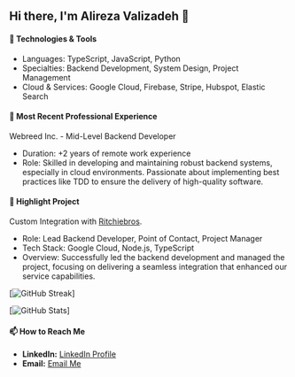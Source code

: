 ## Hi there, I'm Alireza Valizadeh 👋

#### 🔧 Technologies & Tools
- Languages: TypeScript, JavaScript, Python
- Specialties: Backend Development, System Design, Project Management
- Cloud & Services: Google Cloud, Firebase, Stripe, Hubspot, Elastic Search

#### 💼 Most Recent Professional Experience
Webreed Inc. - Mid-Level Backend Developer
- Duration: +2 years of remote work experience
- Role: Skilled in developing and maintaining robust backend systems, especially in cloud environments. Passionate about implementing best practices like TDD to ensure the delivery of high-quality software.

#### 🌟 Highlight Project
Custom Integration with [Ritchiebros](https://www.google.com/search?sca_esv=585281359&rlz=1C1GCEA_enIR902IR902&sxsrf=AM9HkKnfh5ZT9F5qeBqQBQLq-bb3lFW_CA:1700933909669&q=Ritchie+Bros&tbm=isch&source=lnms&sa=X&ved=2ahUKEwixqOLL2N-CAxV4hIkEHSw-CtgQ0pQJegQIDRAB&biw=1440&bih=751&dpr=1#imgrc=azeWeSTRB-bfeM).
- Role: Lead Backend Developer, Point of Contact, Project Manager
- Tech Stack: Google Cloud, Node.js, TypeScript
- Overview: Successfully led the backend development and managed the project, focusing on delivering a seamless integration that enhanced our service capabilities.


[![GitHub Streak](https://streak-stats.demolab.com?user=Alireza-Valizadeh&theme=youtube-dark&hide_border=true&border_radius=25&date_format=M%20j%5B%2C%20Y%5D&exclude_days=Fri)]

[![GitHub Stats](https://github-stats-alpha.vercel.app/api?username=Alireza-Valizadeh&cc=000&tc=fff&ic=fff&bc=000)]

#### 📫 How to Reach Me
- **LinkedIn:** [LinkedIn Profile](https://www.linkedin.com/in/alireza-valizadeh-771786233)
- **Email:** [Email Me](mailto:ali.valizadeh.dev@gmail.com)
